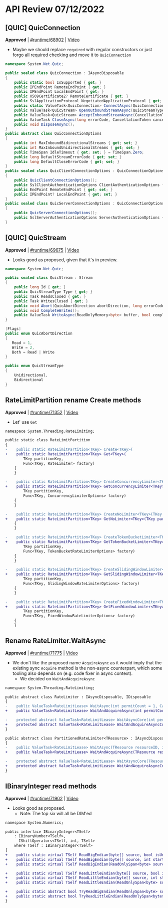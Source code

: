 # API Review 07/12/2022

## [QUIC] QuicConnection

**Approved** | [#runtime/68902](https://github.com/dotnet/runtime/issues/68902#issuecomment-1182102876) | [Video](https://www.youtube.com/watch?v=vhy7LqB2MC4&t=0h0m0s)

* Maybe we should replace `required` with regular constructors or just forgo all required checking and move it to `QuicConnection`

```C#
namespace System.Net.Quic;

public sealed class QuicConnection : IAsyncDisposable
{
    public static bool IsSupported { get; }
    public IPEndPoint RemoteEndPoint { get; }
    public IPEndPoint LocalEndPoint { get; }
    public X509Certificate2? RemoteCertificate { get; }
    public SslApplicationProtocol NegotiatedApplicationProtocol { get; }
    public static ValueTask<QuicConnection> ConnectAsync(QuicConnectionOptions options, CancellationToken cancellationToken = default);
    public ValueTask<QuicStream> OpenOutboundStreamAsync(QuicStreamType type, CancellationToken cancellationToken = default);
    public ValueTask<QuicStream> AcceptInboundStreamAsync(CancellationToken cancellationToken = default);
    public ValueTask CloseAsync(long errorCode, CancellationToken cancellationToken = default);
    public void DisposeAsync();
}
public abstract class QuicConnectionOptions
{
    public int MaxInboundBidirectionalStreams { get; set; }
    public int MaxInboundUnidirectionalStreams { get; set; }
    public TimeSpan IdleTimeout { get; set; } = TimeSpan.Zero;
    public long DefaultStreamErrorCode { get; set; }
    public long DefaultCloseErrorCode { get; set; }
}
public sealed class QuicClientConnectionOptions : QuicConnectionOptions
{
    public QuicClientConnectionOptions();
    public SslClientAuthenticationOptions ClientAuthenticationOptions { get; set; }
    public EndPoint RemoteEndPoint { get; set; }
    public IPEndPoint? LocalEndPoint { get; set; }
}
public sealed class QuicServerConnectionOptions : QuicConnectionOptions
{
    public QuicServerConnectionOptions();
    public SslServerAuthenticationOptions ServerAuthenticationOptions { get; set; }
}
```
## [QUIC] QuicStream

**Approved** | [#runtime/69675](https://github.com/dotnet/runtime/issues/69675#issuecomment-1182155415) | [Video](https://www.youtube.com/watch?v=vhy7LqB2MC4&t=0h38m24s)

* Looks good as proposed, given that it's in preview.

```C#
namespace System.Net.Quic;

public sealed class QuicStream : Stream
{
    public long Id { get; }
    public QuicStreamType Type { get; }
    public Task ReadsClosed { get; }
    public Task WritesClosed { get; }
    public void Abort(QuicAbortDirection abortDirection, long errorCode);
    public void CompleteWrites();
    public ValueTask WriteAsync(ReadOnlyMemory<byte> buffer, bool completeWrites, CancellationToken cancellationToken = default);
}

[Flags]
public enum QuicAbortDirection
{
   Read = 1,
   Write = 2,
   Both = Read | Write
}

public enum QuicStreamType
{
    Unidirectional,
    Bidirectional
}
```
## RateLimitPartition rename Create methods

**Approved** | [#runtime/71352](https://github.com/dotnet/runtime/issues/71352#issuecomment-1182192677) | [Video](https://www.youtube.com/watch?v=vhy7LqB2MC4&t=1h0m36s)

* Let' use `Get`

```diff
namespace System.Threading.RateLimiting;

public static class RateLimitPartition
{
-    public static RateLimitPartition<TKey> Create<TKey>(
+    public static RateLimitPartition<TKey> Get<TKey>(
        TKey partitionKey,
        Func<TKey, RateLimiter> factory)
    {
    }

-    public static RateLimitPartition<TKey> CreateConcurrencyLimiter<TKey>(
+    public static RateLimitPartition<TKey> GetConcurrencyLimiter<TKey>(
        TKey partitionKey,
        Func<TKey, ConcurrencyLimiterOptions> factory)
    {
    }

-    public static RateLimitPartition<TKey> CreateNoLimiter<TKey>(TKey partitionKey)
+    public static RateLimitPartition<TKey> GetNoLimiter<TKey>(TKey partitionKey)
    {
    }

-    public static RateLimitPartition<TKey> CreateTokenBucketLimiter<TKey>(
+    public static RateLimitPartition<TKey> GetTokenBucketLimiter<TKey>(
        TKey partitionKey,
        Func<TKey, TokenBucketRateLimiterOptions> factory)
    {
    }

-    public static RateLimitPartition<TKey> CreateSlidingWindowLimiter<TKey>(
+    public static RateLimitPartition<TKey> GetSlidingWindowLimiter<TKey>(
        TKey partitionKey,
        Func<TKey, SlidingWindowRateLimiterOptions> factory)
    {
    }

-    public static RateLimitPartition<TKey> CreateFixedWindowLimiter<TKey>(
+    public static RateLimitPartition<TKey> GetFixedWindowLimiter<TKey>(
        TKey partitionKey,
        Func<TKey, FixedWindowRateLimiterOptions> factory)
    {
    }
```
## Rename RateLimiter.WaitAsync

**Approved** | [#runtime/71775](https://github.com/dotnet/runtime/issues/71775#issuecomment-1182219052) | [Video](https://www.youtube.com/watch?v=vhy7LqB2MC4&t=1h16m15s)

* We don't like the proposed name `AcquireAsync` as it would imply that the existing sync `Acquire` method is the non-async counterpart, which some tooling also depends on (e.g. code fixer in async context).
    - We decided on `WaitAndAcquireAsync`

```diff
namespace System.Threading.RateLimiting;

public abstract class RateLimiter : IAsyncDisposable, IDisposable
{
-    public ValueTask<RateLimitLease> WaitAsync(int permitCount = 1, CancellationToken cancellationToken = default);
+    public ValueTask<RateLimitLease> WaitAndAcquireAsync(int permitCount = 1, CancellationToken cancellationToken = default);

-    protected abstract ValueTask<RateLimitLease> WaitAsyncCore(int permitCount, CancellationToken cancellationToken);
+    protected abstract ValueTask<RateLimitLease> WaitAndAcquireAsyncCore(int permitCount, CancellationToken cancellationToken);
}

public abstract class PartitionedRateLimiter<TResource> : IAsyncDisposable, IDisposable
{
-    public ValueTask<RateLimitLease> WaitAsync(TResource resourceID, int permitCount = 1, CancellationToken cancellationToken = default);
+    public ValueTask<RateLimitLease> WaitAndAcquireAsync(TResource resourceID, int permitCount = 1, CancellationToken cancellationToken = default);

-    protected abstract ValueTask<RateLimitLease> WaitAsyncCore(TResource resourceID, int permitCount, CancellationToken cancellationToken);
+    protected abstract ValueTask<RateLimitLease> WaitAndAcquireAsyncCore(TResource resourceID, int permitCount, CancellationToken cancellationToken);
}
```
## IBinaryInteger<TSelf> read methods

**Approved** | [#runtime/71902](https://github.com/dotnet/runtime/issues/71902#issuecomment-1182306312) | [Video](https://www.youtube.com/watch?v=vhy7LqB2MC4&t=1h27m17s)

* Looks good as proposed.
    - Note: The top six will all be DIM'ed

```diff
namespace System.Numerics;

public interface IBinaryInteger<TSelf>
    : IBinaryNumber<TSelf>,
      IShiftOperators<TSelf, int, TSelf>
    where TSelf : IBinaryInteger<TSelf>
{ 
+    public static virtual TSelf ReadBigEndian(byte[] source, bool isUnsigned);
+    public static virtual TSelf ReadBigEndian(byte[] source, int startIndex, bool isUnsigned);
+    public static virtual TSelf ReadBigEndian(ReadOnlySpan<byte> source, bool isUnsigned);

+    public static virtual TSelf ReadLittleEndian(byte[] source, bool isUnsigned);
+    public static virtual TSelf ReadLittleEndian(byte[] source, int startIndex, bool isUnsigned);
+    public static virtual TSelf ReadLittleEndian(ReadOnlySpan<byte> source, bool isUnsigned);

+    public static abstract bool TryReadBigEndian(ReadOnlySpan<byte> source, bool isUnsigned, out TSelf value);
+    public static abstract bool TryReadLittleEndian(ReadOnlySpan<byte> source, bool isUnsigned, out TSelf value);
}
```
